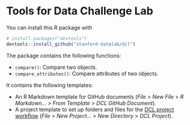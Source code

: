 Tools for Data Challenge Lab
================

You can install this R package with

``` r
# install.packages("devtools")
devtools::install_github("stanford-datalab/dcl")
```

The package contains the following functions:

* `compare()`: Compare two objects.
* `compare_attributes()`: Compare attributes of two objects.

It contains the following templates:

* An R Markdown template for GitHub documents (_File_ > _New File_ > _R Markdown..._ > _From Template_ > _DCL GitHub Document_).
* A project template to set up folders and files for the [DCL project workflow](https://github.com/dcl-docs/project-example) (_File_ > _New Project..._ > _New Directory_ > _DCL Project_).

